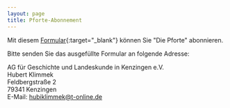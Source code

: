 ```yaml
---
layout: page
title: Pforte-Abonnement
---
```


Mit diesem
[Formular](https://drive.google.com/file/d/17ksjswpsLagk2bh-d7gFBu_FVhZLrp8G/view?usp=sharing){:target="_blank"}
können Sie "Die Pforte" abonnieren.

Bitte senden Sie das ausgefüllte Formular an folgende Adresse:

AG für Geschichte und Landeskunde in Kenzingen e.V.  
Hubert Klimmek  
Feldbergstraße 2  
79341 Kenzingen  
E-Mail: hubiklimmek@t-online.de  
